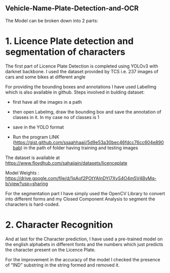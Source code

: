 ## Vehicle-Name-Plate-Detection-and-OCR

The Model can be broken down into 2 parts:
# 1. Licence Plate detection and segmentation of characters


The first part of Licence Plate Detection is completed using YOLOv3 with darknet backbone. I used the dataset provided by TCS i.e. 237 images of cars and some bikes at different angle

For providing the bounding boxes and annotations I have used LabelImg which is also available in github. Steps involved in bulding dataset:


   - first have all the images in a path
   
   - then open Labelmg, draw the bounding box and save the annotation of classes in it. In my case no of classes is 1
   
   - save in the YOLO format
   
   - Run the program LINK (https://gist.github.com/ssaahhaajj/5d9e53a30bec46fdcc76cc604e890bab) in the path of folder having training and testing images


The dataset is available at https://www.floydhub.com/sahajjain/datasets/licenceplate

Model Weights : https://drive.google.com/file/d/1qAof2POtYAInDYI7XyS4O4m5V4ByMq-b/view?usp=sharing


 For the segmentation part I have simply used the OpenCV Library to convert into different forms and my Closed Component Analysis to segment the characters is hard-coded.


# 2. Character Recognition


And at last for the Character prediction, I have used a pre-trained model on the english alphabets in different fonts and the numbers which just predicts the character present on the Licence Plate.


 For the improvement in the accuracy of the model I checked the presence of “IND” substring in the string formed and removed it.

